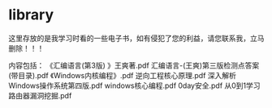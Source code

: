 # library
这里存放的是我学习时看的一些电子书，如有侵犯了您的利益，请您联系我，立马删除！！！

内容包括：
《汇编语言(第3版) 》王爽著.pdf
汇编语言-(王爽)第三版检测点答案(带目录).pdf
《Windows内核编程》.pdf
逆向工程核心原理.pdf
深入解析Windows操作系统第四版.pdf
windows核心编程.pdf
0day安全.pdf
从0到1学习路由器漏洞挖掘.pdf

